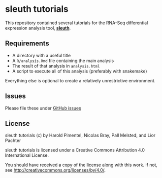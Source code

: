 # sleuth tutorials

This repository contained several tutorials for the RNA-Seq differential expression analysis tool, **[sleuth](http://pachterlab.github.io/sleuth/)**.

## Requirements

- A directory with a useful title
- A `R/analysis.Rmd` file containing the main analysis
- The result of that analysis in `analysis.html`
- A script to execute all of this analysis (preferably with snakemake)

Everything else is optional to create a relatively unrestrictive environment.

## Issues

Please file these under [GitHub issues](https://github.com/pachterlab/sleuth_tutorials/issues)

## License

sleuth tutorials (c) by Harold Pimentel, Nicolas Bray, Pall Melsted, and Lior Pachter

sleuth tutorials is licensed under a
Creative Commons Attribution 4.0 International License.

You should have received a copy of the license along with this
work. If not, see <http://creativecommons.org/licenses/by/4.0/>.
